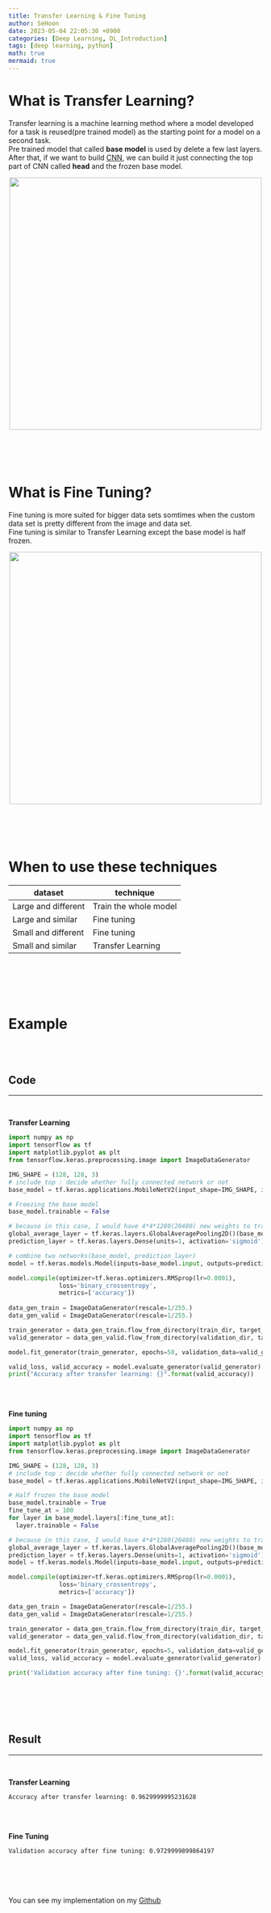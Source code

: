 ```yaml
---
title: Transfer Learning & Fine Tuning
author: SeHoon
date: 2023-05-04 22:05:30 +0900
categories: [Deep Learning, DL_Introduction]
tags: [deep learning, python]
math: true
mermaid: true
---
```


# What is Transfer Learning?
Transfer learning is a machine learning method where a model developed for a task is reused(pre trained model) as the starting point for a model on a second task.<br>
Pre trained model that called **base model** is used by delete a few last layers. After that, if we want to build [CNN](https://csh970605.github.io/posts/CNN/), we can build it just connecting the top part of CNN called **head** and the frozen base model.

<center>
<img src="https://user-images.githubusercontent.com/28240052/236216636-03ed8cea-528a-424b-9e09-a32fb7602c0e.png" width=500>
</center>
<br><br>
<br>
<br>

# What is Fine Tuning?
Fine tuning is more suited for bigger data sets somtimes when the custom data set is pretty different from the image and data set.<br>
Fine tuning is similar to Transfer Learning except the base model is half frozen.

<center>
<img src="https://user-images.githubusercontent.com/28240052/236217603-d13caea3-e0ec-425b-95dd-921b567788d7.png" width=500>
</center>
<br><br>
<br><br>

# When to use these techniques

| dataset | technique |
|---|---|
|Large and different|Train the whole model|
|Large and similar|Fine tuning|
|Small and different|Fine tuning|
|Small and similar|Transfer Learning|

<br><br><br><br>

# Example
<br><br>

## Code
---
<br>

**Transfer Learning**
```py
import numpy as np
import tensorflow as tf
import matplotlib.pyplot as plt
from tensorflow.keras.preprocessing.image import ImageDataGenerator

IMG_SHAPE = (128, 128, 3)
# include_top : decide whether fully connected network or not
base_model = tf.keras.applications.MobileNetV2(input_shape=IMG_SHAPE, include_top=False, weights='imagenet')

# Freezing the base model
base_model.trainable = False

# because in this case, I would have 4*4*1280(20480) new weights to train. So, to reduce input shape I use GlobalAveragePooling
global_average_layer = tf.keras.layers.GlobalAveragePooling2D()(base_model.output)
prediction_layer = tf.keras.layers.Dense(units=1, activation='sigmoid')(global_average_layer)

# combine two networks(base_model, prediction_layer)
model = tf.keras.models.Model(inputs=base_model.input, outputs=prediction_layer)

model.compile(optimizer=tf.keras.optimizers.RMSprop(lr=0.0001), 
              loss='binary_crossentropy', 
              metrics=['accuracy'])
     
data_gen_train = ImageDataGenerator(rescale=1/255.)
data_gen_valid = ImageDataGenerator(rescale=1/255.)

train_generator = data_gen_train.flow_from_directory(train_dir, target_size=(128,128), batch_size=128, class_mode='binary')
valid_generator = data_gen_valid.flow_from_directory(validation_dir, target_size=(128,128), batch_size=128, class_mode='binary')

model.fit_generator(train_generator, epochs=50, validation_data=valid_generator)

valid_loss, valid_accuracy = model.evaluate_generator(valid_generator)
print("Accuracy after transfer learning: {}".format(valid_accuracy))
```
<br><br>

**Fine tuning**
```py
import numpy as np
import tensorflow as tf
import matplotlib.pyplot as plt
from tensorflow.keras.preprocessing.image import ImageDataGenerator

IMG_SHAPE = (128, 128, 3)
# include_top : decide whether fully connected network or not
base_model = tf.keras.applications.MobileNetV2(input_shape=IMG_SHAPE, include_top=False, weights='imagenet')

# Half frozen the base model
base_model.trainable = True
fine_tune_at = 100
for layer in base_model.layers[:fine_tune_at]:
  layer.trainable = False

# because in this case, I would have 4*4*1280(20480) new weights to train. So, to reduce input shape I use GlobalAveragePooling
global_average_layer = tf.keras.layers.GlobalAveragePooling2D()(base_model.output)
prediction_layer = tf.keras.layers.Dense(units=1, activation='sigmoid')(global_average_layer)
model = tf.keras.models.Model(inputs=base_model.input, outputs=prediction_layer)

model.compile(optimizer=tf.keras.optimizers.RMSprop(lr=0.0001),
              loss='binary_crossentropy',
              metrics=['accuracy'])

data_gen_train = ImageDataGenerator(rescale=1/255.)
data_gen_valid = ImageDataGenerator(rescale=1/255.)

train_generator = data_gen_train.flow_from_directory(train_dir, target_size=(128,128), batch_size=128, class_mode='binary')
valid_generator = data_gen_valid.flow_from_directory(validation_dir, target_size=(128,128), batch_size=128, class_mode='binary')

model.fit_generator(train_generator, epochs=5, validation_data=valid_generator)
valid_loss, valid_accuracy = model.evaluate_generator(valid_generator)

print('Validation accuracy after fine tuning: {}'.format(valid_accuracy))
```

<br><br><br><br>

## Result
---
<br>

**Transfer Learning**
```
Accuracy after transfer learning: 0.9629999995231628
```
<br><br>

**Fine Tuning**
```
Validation accuracy after fine tuning: 0.9729999899864197
```

<br><br><br><br>
You can see my implementation on my [Github](https://github.com/csh970605/Complete-Guide-on-TensorFlow-2.0/tree/main/Section%206)